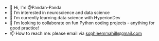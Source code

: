 - 👋 Hi, I’m @Pandan-Panda
- 👀 I’m interested in neuroscience and data science
- 🌱 I’m currently learning data science with HyperionDev
- 💞️ I’m looking to collaborate on fun Python coding projects - anything for good practice!
- 📫 How to reach me: please email via sophieemmahill@gmail.com

<!---
Pandan-Panda/Pandan-Panda is a ✨ special ✨ repository because its `README.md` (this file) appears on your GitHub profile.
You can click the Preview link to take a look at your changes.
--->
